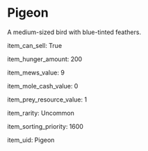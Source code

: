 # Pigeon

A medium-sized bird with blue-tinted feathers.

item_can_sell: True

item_hunger_amount: 200

item_mews_value: 9

item_mole_cash_value: 0

item_prey_resource_value: 1

item_rarity: Uncommon

item_sorting_priority: 1600

item_uid: Pigeon